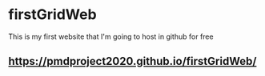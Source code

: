 # firstGridWeb
This is my first  website that I'm going to host in github for free

## https://pmdproject2020.github.io/firstGridWeb/
